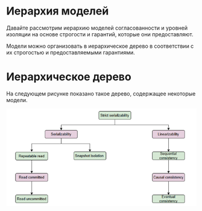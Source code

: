 # Иерархия моделей
Давайте рассмотрим иерархию моделей согласованности и уровней изоляции на основе строгости и гарантий, которые они предоставляют.

Модели можно организовать в иерархическое дерево в соответствии с их строгостью и предоставляемыми гарантиями.

# Иерархическое дерево
На следующем рисунке показано такое дерево, содержащее некоторые модели.

![img_25.png](img/img_25.png)

